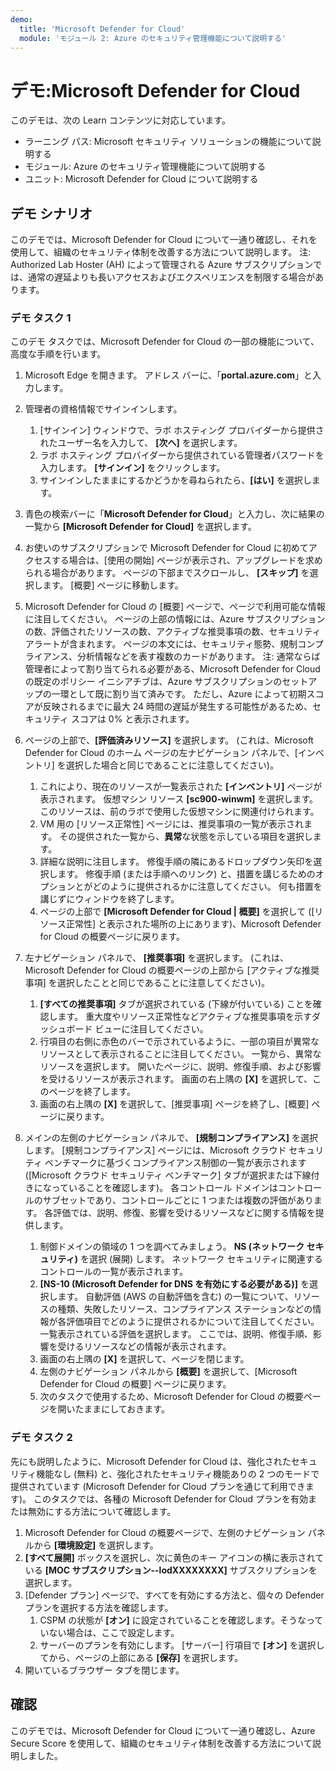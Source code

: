 ```yaml
---
demo:
  title: 'Microsoft Defender for Cloud'
  module: 'モジュール 2: Azure のセキュリティ管理機能について説明する'
---
```



# <a name="demo-microsoft-defender-for-cloud"></a>デモ:Microsoft Defender for Cloud

このデモは、次の Learn コンテンツに対応しています。

- ラーニング パス: Microsoft セキュリティ ソリューションの機能について説明する
- モジュール: Azure のセキュリティ管理機能について説明する
- ユニット: Microsoft Defender for Cloud について説明する

## <a name="demo-scenario"></a>デモ シナリオ

このデモでは、Microsoft Defender for Cloud について一通り確認し、それを使用して、組織のセキュリティ体制を改善する方法について説明します。  注: Authorized Lab Hoster (AH) によって管理される Azure サブスクリプションでは、通常の遅延よりも長いアクセスおよびエクスペリエンスを制限する場合があります。

### <a name="demo-task-1"></a>デモ タスク 1

このデモ タスクでは、Microsoft Defender for Cloud の一部の機能について、高度な手順を行います。

1. Microsoft Edge を開きます。 アドレス バーに、「**portal.azure.com**」と入力します。
1. 管理者の資格情報でサインインします。
    1. [サインイン] ウィンドウで、ラボ ホスティング プロバイダーから提供されたユーザー名を入力して、 **[次へ]** を選択します。
    1. ラボ ホスティング プロバイダーから提供されている管理者パスワードを入力します。 **[サインイン]** をクリックします。
    1. サインインしたままにするかどうかを尋ねられたら、**[はい]** を選択します。

1. 青色の検索バーに「**Microsoft Defender for Cloud**」と入力し、次に結果の一覧から **[Microsoft Defender for Cloud]** を選択します。

1. お使いのサブスクリプションで Microsoft Defender for Cloud に初めてアクセスする場合は、[使用の開始] ページが表示され、アップグレードを求められる場合があります。  ページの下部までスクロールし、 **[スキップ]** を選択します。  [概要] ページに移動します。

1. Microsoft Defender for Cloud の [概要] ページで、ページで利用可能な情報に注目してください。  ページの上部の情報には、Azure サブスクリプションの数、評価されたリソースの数、アクティブな推奨事項の数、セキュリティ アラートが含まれます。  ページの本文には、セキュリティ態勢、規制コンプライアンス、分析情報などを表す複数のカードがあります。  注: 通常ならば管理者によって割り当てられる必要がある、Microsoft Defender for Cloud の既定のポリシー イニシアチブは、Azure サブスクリプションのセットアップの一環として既に割り当て済みです。 ただし、Azure によって初期スコアが反映されるまでに最大 24 時間の遅延が発生する可能性があるため、セキュリティ スコアは 0% と表示されます。

1. ページの上部で、**[評価済みリソース]** を選択します。  (これは、Microsoft Defender for Cloud のホーム ページの左ナビゲーション パネルで、[インベントリ] を選択した場合と同じであることに注意してください)。
    1. これにより、現在のリソースが一覧表示された **[インベントリ]** ページが表示されます。 仮想マシン リソース **[sc900-winwm]** を選択します。 このリソースは、前のラボで使用した仮想マシンに関連付けられます。
    1. VM 用の [リソース正常性] ページには、推奨事項の一覧が表示されます。  その提供された一覧から、**異常**な状態を示している項目を選択します。
    1. 詳細な説明に注目します。  修復手順の隣にあるドロップダウン矢印を選択します。 修復手順 (または手順へのリンク) と、措置を講じるためのオプションとがどのように提供されるかに注意してください。  何も措置を講じずにウィンドウを終了します。
    1. ページの上部で **[Microsoft Defender for Cloud | 概要]** を選択して ([リソース正常性] と表示された場所の上にあります)、Microsoft Defender for Cloud の概要ページに戻ります。

1. 左ナビゲーション パネルで、 **[推奨事項]** を選択します。  (これは、Microsoft Defender for Cloud の概要ページの上部から [アクティブな推奨事項] を選択したことと同じであることに注意してください)。
    1. **[すべての推奨事項]** タブが選択されている (下線が付いている) ことを確認します。  重大度やリソース正常性などアクティブな推奨事項を示すダッシュボード ビューに注目してください。
    1. 行項目の右側に赤色のバーで示されているように、一部の項目が異常なリソースとして表示されることに注目してください。  一覧から、異常なリソースを選択します。  開いたページに、説明、修復手順、および影響を受けるリソースが表示されます。 画面の右上隅の **[X]** を選択して、このページを終了します。
    1. 画面の右上隅の **[X]** を選択して、[推奨事項] ページを終了し、[概要] ページに戻ります。

1. メインの左側のナビゲーション パネルで、 **[規制コンプライアンス]** を選択します。 [規制コンプライアンス] ページには、Microsoft クラウド セキュリティ ベンチマークに基づくコンプライアンス制御の一覧が表示されます ([Microsoft クラウド セキュリティ ベンチマーク] タブが選択または下線付きになっていることを確認します)。 各コントロール ドメインはコントロールのサブセットであり、コントロールごとに 1 つまたは複数の評価があります。 各評価では、説明、修復、影響を受けるリソースなどに関する情報を提供します。
    1. 制御ドメインの領域の 1 つを調べてみましょう。 **NS (ネットワーク セキュリティ)** を選択 (展開) します。 ネットワーク セキュリティに関連するコントロールの一覧が表示されます。
    1. **[NS-10 (Microsoft Defender for DNS を有効にする必要がある)]** を選択します。 自動評価 (AWS の自動評価を含む) の一覧について、リソースの種類、失敗したリソース、コンプライアンス ステーションなどの情報が各評価項目でどのように提供されるかについて注目してください。 一覧表示されている評価を選択します。  ここでは、説明、修復手順、影響を受けるリソースなどの情報が表示されます。
    1. 画面の右上隅の **[X]** を選択して、ページを閉じます。
    1. 左側のナビゲーション パネルから **[概要]** を選択して、[Microsoft Defender for Cloud の概要] ページに戻ります。
    1. 次のタスクで使用するため、Microsoft Defender for Cloud の概要ページを開いたままにしておきます。

### <a name="demo-task-2"></a>デモ タスク 2

先にも説明したように、Microsoft Defender for Cloud は、強化されたセキュリティ機能なし (無料) と、強化されたセキュリティ機能ありの 2 つのモードで提供されています (Microsoft Defender for Cloud プランを通じて利用できます)。 このタスクでは、各種の Microsoft Defender for Cloud プランを有効または無効にする方法について確認します。

1. Microsoft Defender for Cloud の概要ページで、左側のナビゲーション パネルから **[環境設定]** を選択します。
1. **[すべて展開]** ボックスを選択し、次に黄色のキー アイコンの横に表示されている **[MOC サブスクリプション--lodXXXXXXXX]** サブスクリプションを選択します。
1. [Defender プラン] ページで、すべてを有効にする方法と、個々の Defender プランを選択する方法を確認します。 
    1. CSPM の状態が **[オン]** に設定されていることを確認します。そうなっていない場合は、ここで設定します。  
    1. サーバーのプランを有効にします。  [サーバー] 行項目で **[オン]** を選択してから、ページの上部にある **[保存]** を選択します。
1. 開いているブラウザー タブを閉じます。

## <a name="review"></a>確認

このデモでは、Microsoft Defender for Cloud について一通り確認し、Azure Secure Score を使用して、組織のセキュリティ体制を改善する方法について説明しました。
